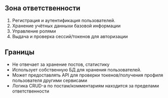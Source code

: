 ## Зона ответственности

1. Регистрация и аутентификация пользователей.
2. Хранение учётных данныхи базовой информации
3. Управление ролями
4. Выдача и проверка сессий/токенов для авторизации
   
## Границы

- Не отвечает за хранение постов, статистику
- Использует собственную БД  для хранения пользователей.
- Может предоставлять API для проверки токенов/получения профиля пользователя другими сервисами
- Логика CRUD-а по постам/комментариям находится за пределами ответственности
